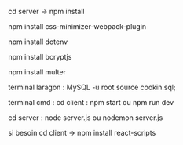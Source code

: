 cd server -> npm install

npm install css-minimizer-webpack-plugin

npm install dotenv

npm install bcryptjs

npm install multer


terminal laragon : MySQL -u root
source cookin.sql;

terminal cmd :
cd client : npm start ou npm run dev

cd server : node server.js ou nodemon server.js

si besoin 
cd client -> npm install react-scripts

